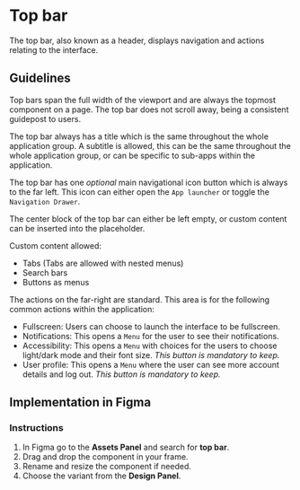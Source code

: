 # Top bar

The top bar, also known as a header, displays navigation and actions relating to the interface.

## Guidelines

Top bars span the full width of the viewport and are always the topmost component on a page. The top bar does not scroll away, being a consistent guidepost to users.

The top bar always has a title which is the same throughout the whole application group. A subtitle is allowed, this can be the same throughout the whole application group, or can be specific to sub-apps within the application.

The top bar has one _optional_ main navigational icon button which is always to the far left. This icon can either open the `App launcher` or toggle the `Navigation Drawer`.

The center block of the top bar can either be left empty, or custom content can be inserted into the placeholder.

Custom content allowed:

- Tabs (Tabs are allowed with nested menus)
- Search bars
- Buttons as menus

The actions on the far-right are standard. This area is for the following common actions within the application:

- Fullscreen: Users can choose to launch the interface to be fullscreen.
- Notifications: This opens a `Menu` for the user to see their notifications.
- Accessibility: This opens a `Menu` with choices for the users to choose light/dark mode and their font size. _This button is mandatory to keep._
- User profile: This opens a `Menu` where the user can see more account details and log out. _This button is mandatory to keep._

## Implementation in Figma

### Instructions

1. In Figma go to the **Assets Panel** and search for **top bar**.
2. Drag and drop the component in your frame.
3. Rename and resize the component if needed.
4. Choose the variant from the **Design Panel**.

